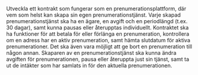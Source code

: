 Utveckla ett kontrakt som fungerar som en prenumerationsplattform, där vem som helst kan skapa sin egen prenumerationstjänst.
Varje skapad prenumerationstjänst ska ha en ägare, en avgift och en periodlängd (t.ex. 30 dagar), samt kunna pausas eller återupptas individuellt. Kontraktet ska ha funktioner för att betala för eller förlänga en prenumeration, kontrollera om en adress har en aktiv prenumeration, samt hämta slutdatum för aktiva prenumerationer. Det ska även vara möjligt att ge bort en prenumeration till någon annan. Skaparen av en prenumerationstjänst ska kunna ändra avgiften för prenumerationen, pausa eller återuppta just sin tjänst, samt ta ut de intäkter som har samlats in för den aktuella prenumerationen.

